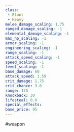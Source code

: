 ```yaml
---
class: 
 - Blunt
 - Heavy
melee_damage_scaling: 1.75
ranged_damage_scaling: -1
elemental_damage_scaling: -1
max_hp_scaling: -1
armor_scaling: -1
engineering_scaling: -1
range_scaling: -1
attack_speed_scaling: -1
speed_scaling: -1
level_scaling: -1
base_damage: 60
attack_speed: 1.59
crit_damage: 1.75
crit_chance: 3.0
range: 175
knockback: 30
lifesteal: 0.0
special_effects: 
base_price: 95
---
```

#weapon